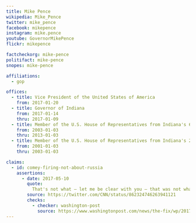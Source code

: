 ```yaml
---
title: Mike Pence
wikipedia: Mike_Pence
twitter: mike_pence
facebook: mikepence
instagram: mike.pence
youtube: GovernorMikePence
flickr: mikepence

factcheckorg: mike-pence
politifact: mike-pence
snopes: mike-pence

affiliations:
  - gop

offices:
  - title: Vice President of the United States of America
    from: 2017-01-20
  - title: Governor of Indiana
    from: 2017-01-14
    thru: 2017-01-09
  - title: Member of the U.S. House of Representatives from Indiana's 6th district
    from: 2003-01-03
    thru: 2013-01-03
  - title: Member of the U.S. House of Representatives from Indiana's 2nd district
    from: 2001-01-03
    thru: 2003-01-03

claims:
  - id: comey-firing-not-about-russia
    assertions:
      - date: 2017-05-10
        quote:
          That's not what — let me be clear with you — that was not what this is about. That's not what this is about.
        source: https://twitter.com/CNN/status/862324746263941121
        checks:
          - checker: washington-post
            source: https://www.washingtonpost.com/news/the-fix/wp/2017/05/18/vice-president-pence-has-a-growing-credibility-problem/
---
```

